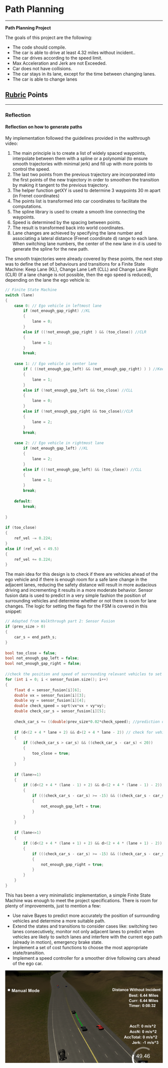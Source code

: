 #  Path Planning

---

**Path Planning Project**

The goals of this project are the following:

* The code should compile.
* The car is able to drive at least 4.32 miles without incident..
* The car drives according to the speed limit.
* Max Acceleration and Jerk are not Exceeded.
* Car does not have collisions.
* The car stays in its lane, except for the time between changing lanes.
* The car is able to change lanes

[//]: # (Image References)
[image1]: ./Success.png

## [Rubric](https://review.udacity.com/#!/rubrics/1020/view) Points


---

### Reflection

#### Reflection on how to generate paths


My implementation followed the guidelines provided in the walthrough video:

1. The main principle is to create a list of widely spaced waypoints, interpolate between them with a spline or a polynomial (to ensure smooth trajectories with minimal jerk) and fill up with more points to control the speed.
2. The last two points from the previous trajectory are incorporated into the first points of the new trajectory in order to smoothen the transition by making it tangent to the previous trajectory.
3. The helper function getXY is used to determine 3 waypoints 30 m apart  (in Frenet coordinates)
4. The points list is transformed into car coordinates to facilitate the computations.
5. The spline library is used to create a smooth line connecting the waypoints.
6. Speed is determined by the spacing between points.
7. The result is transformed back into world coordinates.
8. Lane changes are achieved by specifying the lane number and associating a lateral distance (Frenet coordinate d) range to each lane. When switching lane numbers, the center of the new lane in d is used to generate the spline for the new path.

The smooth trajectories were already covered by these points, the next step was to define the set of behaviours and transitions for a Finite State Machine: Keep Lane (KL), Change Lane Left (CLL) and Change Lane Right (CLR) (If a lane change is not possible, then the ego speed is reduced), depending on the lane the ego vehicle is:

```C++
// Finite State Machine 
switch (lane)
{
	case 0: // Ego vehicle in leftmost lane
		if (not_enough_gap_right) //KL
		{
			lane = 0; 
		}
		else if ((!not_enough_gap_right ) && (too_close)) //CLR
		{
			lane = 1;
		}
		break;

	case 1: // Ego vehicle in center lane			
		if ( ((not_enough_gap_left) && (not_enough_gap_right) ) ) //Keep Lane
		{
			lane = 1; 
		}
		else if (!not_enough_gap_left && too_close) //CLL
		{
			lane = 0;
		}
		else if (!not_enough_gap_right && too_close)//CLR
		{
			lane = 2;
		}
		break;

	case 2: // Ego vehicle in rightmost lane
		if (not_enough_gap_left) //KL
		{
			lane = 2;
		}
		else if ((!not_enough_gap_left) && (too_close)) //CLL
		{
			lane = 1;
		}
		break;

	default:
		break;

}

if (too_close)
{
	ref_vel -= 0.224;
}
else if (ref_vel < 49.5) 
{
	ref_vel += 0.224;		
}
```

The main idea for this design is to check if there are vehicles ahead of the ego vehicle and if there is enough room for a safe lane change in the adjacent lanes, reducing the safety distance will result in more audacious driving and incrementing it results in a more moderate behavior. Sensor fusion data is used to predict in a very simple fashion the position of surrounding vehicles and determine whether or not there is room for lane changes. The logic for setting the flags for the FSM is covered in this snippet:

```C++
// Adapted from Walkthrough part 2: Sensor Fusion
if (prev_size > 0) 
{
	car_s = end_path_s;
}

bool too_close = false;
bool not_enough_gap_left = false;
bool not_enough_gap_right = false;

//check the position and speed of surrounding relevant vehicles to set FSM transition flags
for (int i = 0; i < sensor_fusion.size(); i++)
{
	float d = sensor_fusion[i][6];
	double vx = sensor_fusion[i][3];
	double vy = sensor_fusion[i][4];
	double check_speed = sqrt(vx*vx + vy*vy);
	double check_car_s = sensor_fusion[i][5];

	check_car_s += ((double)prev_size*0.02*check_speed); //prediction of s coordinate of [i] vehicle

	if (d<(2 + 4 * lane + 2) && d>(2 + 4 * lane - 2)) // check for vehicles in ego lane
	{
		if ((check_car_s > car_s) && ((check_car_s - car_s) < 20))
		{
			too_close = true;					
		}
	}

	if (lane>=1) 
	{
		if ((d<(2 + 4 * (lane - 1) + 2) && d>(2 + 4 * (lane - 1) - 2))) // check for vehicles in left lane
		{
			if (((check_car_s - car_s) >= -15) && ((check_car_s - car_s) <= 25))
			{
				not_enough_gap_left = true;
			}
		}
	}

	if (lane<=1)
	{
		if ((d<(2 + 4 * (lane + 1) + 2) && d>(2 + 4 * (lane + 1) - 2))) // check for vehicles in right lane
		{
			if (((check_car_s - car_s) >= -15) && ((check_car_s - car_s) <= 25))
			{
				not_enough_gap_right = true;
			}
		}
	}
}

```

 This has been a very minimalistic implementation, a simple Finite State Machine was enough to meet the project specifications. There is room for plenty of improvements, just to mention a few:
 
* Use naive Bayes to predict more accurately the position of surrounding vehicles and determine a more suitable path.
* Extend the states and transitions to consider cases like: switching two lanes consecutively, monitor not only adjacent lanes to predict when vehicles are likely to switch lanes and interfere with the current ego path (already in motion), emergency brake state.
* Implement a set of cost functions to choose the most appropriate state/transition.
* Implement a speed controller for a smoother drive following cars ahead of the ego car.

![alt text][image1]








